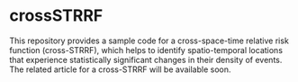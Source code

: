 # crossSTRRF
This repository provides a sample code for a cross-space-time relative risk function (cross-STRRF), which helps to identify spatio-temporal locations that experience statistically significant changes in their density of events. 
The related article for a cross-STRRF will be available soon. 
